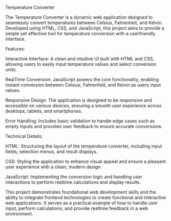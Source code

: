 Temperature Converter

The Temperature Converter is a dynamic web application designed to seamlessly convert temperatures between Celsius, Fahrenheit, and Kelvin. Developed using HTML, CSS, and JavaScript, this project aims to provide a simple yet effective tool for temperature conversion with a userfriendly interface.

 Features:


 Interactive Interface: A clean and intuitive UI built with HTML and CSS, allowing users to easily input temperature values and select conversion units.

 RealTime Conversion: JavaScript powers the core functionality, enabling instant conversion between Celsius, Fahrenheit, and Kelvin as users input values.

 Responsive Design: The application is designed to be responsive and accessible on various devices, ensuring a smooth user experience across desktops, tablets, and smartphones.

 Error Handling: Includes basic validation to handle edge cases such as empty inputs and provides user feedback to ensure accurate conversions.

 Technical Details:

 HTML: Structuring the layout of the temperature converter, including input fields, selection menus, and result displays.

 CSS: Styling the application to enhance visual appeal and ensure a pleasant user experience with a clean, modern design.

 JavaScript: Implementing the conversion logic and handling user interactions to perform realtime calculations and display results.

This project demonstrates foundational web development skills and the ability to integrate frontend technologies to create functional and interactive web applications. It serves as a practical example of how to handle user input, perform calculations, and provide realtime feedback in a web environment.
